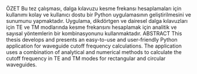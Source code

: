 ÖZET
Bu tez çalışması, dalga kılavuzu kesme frekansı hesaplamaları için kullanımı kolay ve kullanıcı dostu bir Python uygulamasının geliştirilmesini ve sunumunu yapmaktadır. Uygulama, dikdörtgen ve dairesel dalga kılavuzları için TE ve TM modlarında kesme frekansını hesaplamak için analitik ve sayısal yöntemlerin bir kombinasyonunu kullanmaktadır.
ABSTRACT
This thesis develops and presents an easy-to-use and user-friendly Python application for waveguide cutoff frequency calculations. The application uses a combination of analytical and numerical methods to calculate the cutoff frequency in TE and TM modes for rectangular and circular waveguides.
